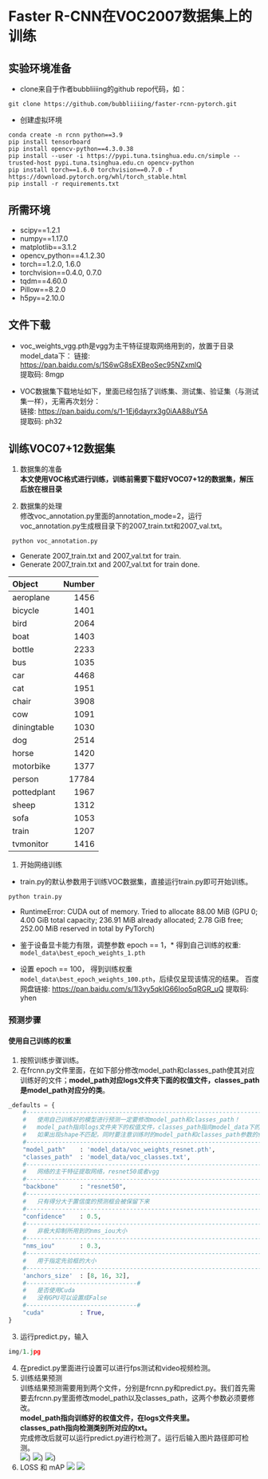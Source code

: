 # Faster R-CNN在VOC2007数据集上的训练

## 实验环境准备

* clone来自于作者bubbliiiing的github repo代码，如：
```
git clone https://github.com/bubbliiiing/faster-rcnn-pytorch.git
```
* 创建虚拟环境
```
conda create -n rcnn python==3.9
pip install tensorboard
pip install opencv-python==4.3.0.38
pip install --user -i https://pypi.tuna.tsinghua.edu.cn/simple --trusted-host pypi.tuna.tsinghua.edu.cn opencv-python
pip install torch==1.6.0 torchvision==0.7.0 -f https://download.pytorch.org/whl/torch_stable.html
pip install -r requirements.txt
```

## 所需环境
* scipy==1.2.1
* numpy==1.17.0
* matplotlib==3.1.2
* opencv_python==4.1.2.30
* torch==1.2.0, 1.6.0
* torchvision==0.4.0, 0.7.0
* tqdm==4.60.0
* Pillow==8.2.0
* h5py==2.10.0

## 文件下载
*  voc_weights_vgg.pth是vgg为主干特征提取网络用到的，放置于目录model_data下： 
链接: https://pan.baidu.com/s/1S6wG8sEXBeoSec95NZxmlQ      
提取码: 8mgp    

* VOC数据集下载地址如下，里面已经包括了训练集、测试集、验证集（与测试集一样），无需再次划分：  
链接: https://pan.baidu.com/s/1-1Ej6dayrx3g0iAA88uY5A    
提取码: ph32  

## 训练VOC07+12数据集
1. 数据集的准备   
**本文使用VOC格式进行训练，训练前需要下载好VOC07+12的数据集，解压后放在根目录**  

2. 数据集的处理   
修改voc_annotation.py里面的annotation_mode=2，运行voc_annotation.py生成根目录下的2007_train.txt和2007_val.txt。   
```
 python voc_annotation.py
```

* Generate 2007_train.txt and 2007_val.txt for train.
* Generate 2007_train.txt and 2007_val.txt for train done.

| Object | Number |
| :-----| ----: 
|   aeroplane |  1456 | 
|     bicycle |  1401 | 
|        bird |  2064 | 
|        boat |  1403 |
|      bottle |  2233 |
|         bus |  1035 |
|         car |  4468 |
|         cat |  1951 |
|       chair |  3908 |
|         cow |  1091 |
| diningtable |  1030 |
|         dog |  2514 |
|       horse |  1420 |
|   motorbike |  1377 |
|      person | 17784 |
| pottedplant |  1967 |
|       sheep |  1312 |
|        sofa |  1053 |
|       train |  1207 |
|   tvmonitor |  1416 |

1. 开始网络训练   
* train.py的默认参数用于训练VOC数据集，直接运行train.py即可开始训练。   
```
python train.py
```
* RuntimeError: CUDA out of memory. Tried to allocate 88.00 MiB (GPU 0; 4.00 GiB total capacity; 236.91 MiB already allocated; 2.78 GiB free; 252.00 MiB reserved in total by PyTorch)
* 鉴于设备显卡能力有限，调整参数 epoch == 1，* 得到自己训练的权重: `model_data\best_epoch_weights_1.pth`

* 设置 epoch == 100， 得到训练权重`model_data\best_epoch_weights_100.pth`，后续仅呈现该情况的结果。
百度网盘链接: https://pan.baidu.com/s/1l3vy5qkIG66Ioo5qRGR_uQ 提取码: yhen 

### 预测步骤

#### 使用自己训练的权重
1. 按照训练步骤训练。  
2. 在frcnn.py文件里面，在如下部分修改model_path和classes_path使其对应训练好的文件；**model_path对应logs文件夹下面的权值文件，classes_path是model_path对应分的类**。  
```python
_defaults = {
    #--------------------------------------------------------------------------#
    #   使用自己训练好的模型进行预测一定要修改model_path和classes_path！
    #   model_path指向logs文件夹下的权值文件，classes_path指向model_data下的txt
    #   如果出现shape不匹配，同时要注意训练时的model_path和classes_path参数的修改
    #--------------------------------------------------------------------------#
    "model_path"    : 'model_data/voc_weights_resnet.pth',
    "classes_path"  : 'model_data/voc_classes.txt',
    #---------------------------------------------------------------------#
    #   网络的主干特征提取网络，resnet50或者vgg
    #---------------------------------------------------------------------#
    "backbone"      : "resnet50",
    #---------------------------------------------------------------------#
    #   只有得分大于置信度的预测框会被保留下来
    #---------------------------------------------------------------------#
    "confidence"    : 0.5,
    #---------------------------------------------------------------------#
    #   非极大抑制所用到的nms_iou大小
    #---------------------------------------------------------------------#
    "nms_iou"       : 0.3,
    #---------------------------------------------------------------------#
    #   用于指定先验框的大小
    #---------------------------------------------------------------------#
    'anchors_size'  : [8, 16, 32],
    #-------------------------------#
    #   是否使用Cuda
    #   没有GPU可以设置成False
    #-------------------------------#
    "cuda"          : True,
}
```
3. 运行predict.py，输入  
```python
img/1.jpg
```
4. 在predict.py里面进行设置可以进行fps测试和video视频检测。  
5. 训练结果预测   
训练结果预测需要用到两个文件，分别是frcnn.py和predict.py。我们首先需要去frcnn.py里面修改model_path以及classes_path，这两个参数必须要修改。   
**model_path指向训练好的权值文件，在logs文件夹里。   
classes_path指向检测类别所对应的txt。**   
完成修改后就可以运行predict.py进行检测了。运行后输入图片路径即可检测。   
![](img/1_FASTERRCNN.png))
![](img/2_FASTERRCNN.png))
![](img/3_FASTERRCNN.png))
6. LOSS 和 mAP
![](loss.jpg)
![](mAP.jpg)